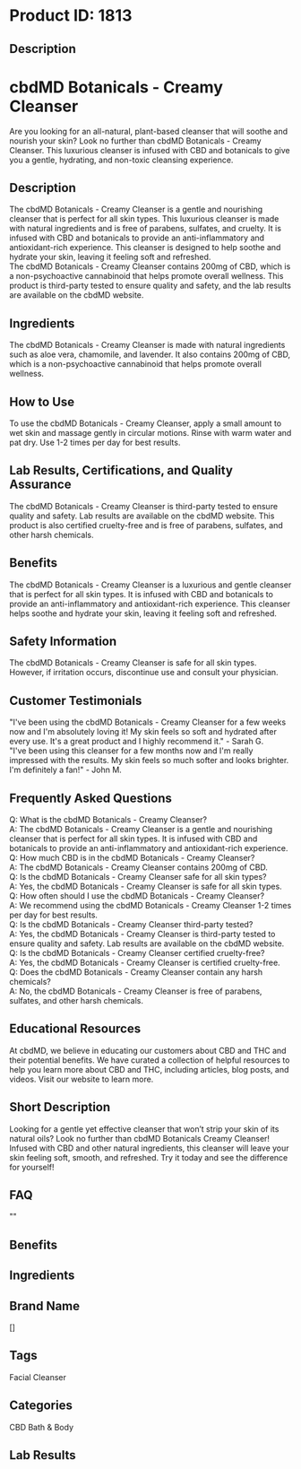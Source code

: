 # Product ID: 1813
## Description
<h1>
 cbdMD Botanicals - Creamy Cleanser<br />
</h1>
<p>
 Are you looking for an all-natural, plant-based cleanser that will soothe and nourish your skin? Look no further than cbdMD Botanicals - Creamy Cleanser. This luxurious cleanser is infused with CBD and botanicals to give you a gentle, hydrating, and non-toxic cleansing experience.
</p>
<h2>
 Description<br />
</h2>
<p>
 The cbdMD Botanicals - Creamy Cleanser is a gentle and nourishing cleanser that is perfect for all skin types. This luxurious cleanser is made with natural ingredients and is free of parabens, sulfates, and cruelty. It is infused with CBD and botanicals to provide an anti-inflammatory and antioxidant-rich experience. This cleanser is designed to help soothe and hydrate your skin, leaving it feeling soft and refreshed.<br />
The cbdMD Botanicals - Creamy Cleanser contains 200mg of CBD, which is a non-psychoactive cannabinoid that helps promote overall wellness. This product is third-party tested to ensure quality and safety, and the lab results are available on the cbdMD website.
</p>
<h2>
 Ingredients<br />
</h2>
<p>
 The cbdMD Botanicals - Creamy Cleanser is made with natural ingredients such as aloe vera, chamomile, and lavender. It also contains 200mg of CBD, which is a non-psychoactive cannabinoid that helps promote overall wellness.
</p>
<h2>
 How to Use<br />
</h2>
<p>
 To use the cbdMD Botanicals - Creamy Cleanser, apply a small amount to wet skin and massage gently in circular motions. Rinse with warm water and pat dry. Use 1-2 times per day for best results.
</p>
<h2>
 Lab Results, Certifications, and Quality Assurance<br />
</h2>
<p>
 The cbdMD Botanicals - Creamy Cleanser is third-party tested to ensure quality and safety. Lab results are available on the cbdMD website. This product is also certified cruelty-free and is free of parabens, sulfates, and other harsh chemicals.
</p>
<h2>
 Benefits<br />
</h2>
<p>
 The cbdMD Botanicals - Creamy Cleanser is a luxurious and gentle cleanser that is perfect for all skin types. It is infused with CBD and botanicals to provide an anti-inflammatory and antioxidant-rich experience. This cleanser helps soothe and hydrate your skin, leaving it feeling soft and refreshed.
</p>
<h2>
 Safety Information<br />
</h2>
<p>
 The cbdMD Botanicals - Creamy Cleanser is safe for all skin types. However, if irritation occurs, discontinue use and consult your physician.
</p>
<h2>
 Customer Testimonials<br />
</h2>
<p>
 "I've been using the cbdMD Botanicals - Creamy Cleanser for a few weeks now and I'm absolutely loving it! My skin feels so soft and hydrated after every use. It's a great product and I highly recommend it." - Sarah G.<br />
"I've been using this cleanser for a few months now and I'm really impressed with the results. My skin feels so much softer and looks brighter. I'm definitely a fan!" - John M.
</p>
<h2>
 Frequently Asked Questions<br />
</h2>
<p>
 Q: What is the cbdMD Botanicals - Creamy Cleanser?<br />
A: The cbdMD Botanicals - Creamy Cleanser is a gentle and nourishing cleanser that is perfect for all skin types. It is infused with CBD and botanicals to provide an anti-inflammatory and antioxidant-rich experience.<br />
Q: How much CBD is in the cbdMD Botanicals - Creamy Cleanser?<br />
A: The cbdMD Botanicals - Creamy Cleanser contains 200mg of CBD.<br />
Q: Is the cbdMD Botanicals - Creamy Cleanser safe for all skin types?<br />
A: Yes, the cbdMD Botanicals - Creamy Cleanser is safe for all skin types.<br />
Q: How often should I use the cbdMD Botanicals - Creamy Cleanser?<br />
A: We recommend using the cbdMD Botanicals - Creamy Cleanser 1-2 times per day for best results.<br />
Q: Is the cbdMD Botanicals - Creamy Cleanser third-party tested?<br />
A: Yes, the cbdMD Botanicals - Creamy Cleanser is third-party tested to ensure quality and safety. Lab results are available on the cbdMD website.<br />
Q: Is the cbdMD Botanicals - Creamy Cleanser certified cruelty-free?<br />
A: Yes, the cbdMD Botanicals - Creamy Cleanser is certified cruelty-free.<br />
Q: Does the cbdMD Botanicals - Creamy Cleanser contain any harsh chemicals?<br />
A: No, the cbdMD Botanicals - Creamy Cleanser is free of parabens, sulfates, and other harsh chemicals.
</p>
<h2>
 Educational Resources<br />
</h2>
<p>
 At cbdMD, we believe in educating our customers about CBD and THC and their potential benefits. We have curated a collection of helpful resources to help you learn more about CBD and THC, including articles, blog posts, and videos. Visit our website to learn more.</p>

## Short Description
<p>Looking for a gentle yet effective cleanser that won&#8217;t strip your skin of its natural oils? Look no further than cbdMD Botanicals Creamy Cleanser! Infused with CBD and other natural ingredients, this cleanser will leave your skin feeling soft, smooth, and refreshed. Try it today and see the difference for yourself!</p>

## FAQ
""
## Benefits

## Ingredients

## Brand Name
[]
## Tags
Facial Cleanser
## Categories
CBD Bath &amp; Body
## Lab Results

